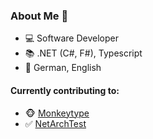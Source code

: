 ### About Me 📜
- 💻 Software Developer
- 📚 .NET (C#, F#), Typescript
- 💬 German, English


#### Currently contributing to:
  - 🐵 [Monkeytype](https://github.com/monkeytypegame/monkeytype)
  - ✅ [NetArchTest](https://github.com/BenMorris/NetArchTest)

<!--
**meyerhenning/meyerhenning** is a ✨ _special_ ✨ repository because its `README.md` (this file) appears on your GitHub profile.

Here are some ideas to get you started:

- 🔭 I’m currently working on ...
- 🌱 I’m currently learning ...
- 👯 I’m looking to collaborate on ...
- 🤔 I’m looking for help with ...
- 💬 Ask me about ...
- 📫 How to reach me: ...
- 😄 Pronouns: ...
- ⚡ Fun fact: ...
-->
